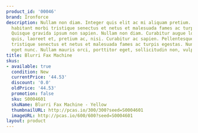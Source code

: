 ```yaml
---
product_id: '00046'
brand: Ironforce
description: Nullam non diam. Integer quis elit ac mi aliquam pretium. Pellentesque
  habitant morbi tristique senectus et netus et malesuada fames ac turpis egestas.
  Quisque gravida ipsum non sapien. Nullam non diam. Curabitur augue lorem, dapibus
  quis, laoreet et, pretium ac, nisi. Curabitur ac sapien. Pellentesque habitant morbi
  tristique senectus et netus et malesuada fames ac turpis egestas. Nunc gravida arcu
  eget nunc. Nullam mauris orci, porttitor eget, sollicitudin non, vulputate id, risus.
title: Blurri Fax Machine
skus:
- available: true
  condition: New
  currentPrice: '44.53'
  discount: '0.0'
  oldPrice: '44.53'
  promotion: false
  sku: S0004601
  skuName: Blurri Fax Machine - Yellow
  thumbnailURL: http://pcas.io/300/300?seed=S0004601
  imageURL: http://pcas.io/600/600?seed=S0004601
layout: product
---
```

